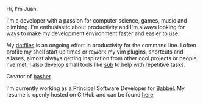 Hi, I'm Juan.

I'm a developer with a passion for computer science, games, music and climbing.
I'm enthusiastic about productivity and I'm always looking for ways to make my
development environment faster and easier to use.

My [dotfiles](https://github.com/juanibiapina/dotfiles) is an ongoing effort in
productivity for the command line. I often profile my shell start up times or
rework my vim plugins, shortcuts and aliases, almost always getting inspiration
from other cool projects or people I've met. I also develop small tools like
[sub](https://github.com/juanibiapina/sub) to help with repetitive tasks.

Creator of [basher](https://github.com/basherpm/basher).
 
I'm currently working as a Principal Software Developer for
[Babbel](https://www.babbel.com). My resume is openly hosted on GitHub and can be found
[here](https://github.com/juanibiapina/resume)
